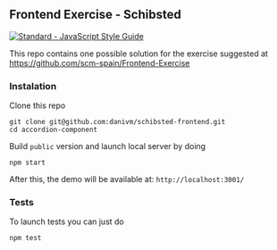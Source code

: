 ## Frontend Exercise - Schibsted

[![Standard - JavaScript Style Guide](https://cdn.rawgit.com/feross/standard/master/badge.svg)](https://github.com/feross/standard)

This repo contains one possible solution for the exercise suggested at https://github.com/scm-spain/Frontend-Exercise

### Instalation

Clone this repo

```
git clone git@github.com:danivm/schibsted-frontend.git
cd accordion-component
```

Build `public` version and launch local server by doing

```
npm start
```

After this, the demo will be available at: `http://localhost:3001/`

### Tests

To launch tests you can just do 

```
npm test
```
